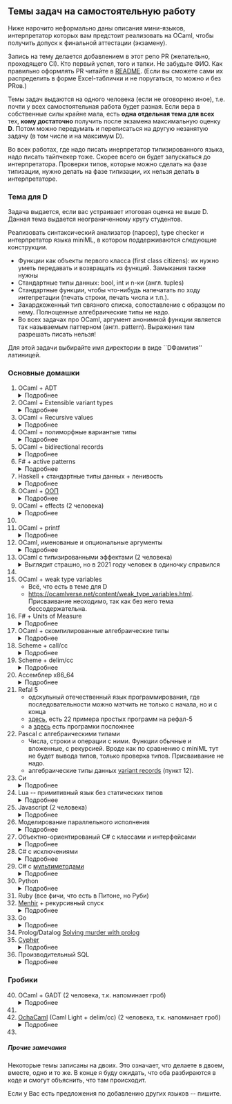 ## Темы задач на самостоятельную работу

Ниже нарочито неформально даны описания мини-языков, интерпретатор которых вам предстоит реализовать на OCaml, чтобы получить допуск к финальной аттестации (экзамену).

Запись на тему делается добавлением в этот репо PR (желательно, проходящего CI). Кто первый успел, того и тапки. Не забудьте ФИО. Как правильно оформлять PR читайте в [README](/README.md).
(Если вы сможете сами их распределить в форме Excel-таблички и не поругаться, то можно и без PRов.)

Темы задач выдаются на одного человека (если не оговорено иное), т.е. почти у всех самостоятельная работа будет разная. Если вера в собственные силы крайне мала, есть **одна отдельная тема для всех** тех, **кому достаточно** получить после экзамена максимальную оценку **D**. Потом можно передумать и переписаться на другую незанятую задачу (в том числе и на максимум D).

Во всех работах, где надо писать инерпретатор типизированного языка, надо писать тайпчекер тоже. Скорее всего он будет запускаться до интерпретатора. Проверки типов, которые можно сделать на фазе типизации, нужно делать на фазе типизации, их нельзя делать в интерпретаторе.


### Тема для D

Задача выдается, если вас устраивает итоговая оценка не выше D. Данная тема выдается неограниченному кругу студентов.

Реализовать синтаксический анализатор (парсер), type checker и интерпретатор языка miniML, в котором поддерживаются следующие конструкции.

* Функции как объекты первого класса (first class citizens): их нужно уметь передавать и возвращать из функций. Замыкания также нужны
* Стандартные типы данных: bool, int и n-ки (англ. tuples)
* Стандартные функции, чтобы что-нибудь напечатать по ходу интепретации (печать строки, печать числа и т.п.).
* Захардкоженный тип связного списка, сопоставление с образцом по нему. Полноценные алгебраические типы не надо.
* Во всех задачах про OCaml, аргумент анонимной функции является так называемым паттерном (англ. pattern). Выражения там разрешать писать нельзя!

Для этой задачи выбирайте имя директории в виде ``DФамилия'' латиницей.

### Основные домашки

1. OCaml + ADT <details><summary>Подробнее</summary>
   * Всё, что есть в теме для D
   * алгебраические типы как основной способ проектирования типов; учтите, что
     * в OCaml и Haskell типы int и float -- примитивные (встроенные)
     * тип списков алгебраический и там, и там; в AST не должно быть, что списки отдельно, а алгебраические значения отдельно
     * в OCaml тип bool примитивный, а в Haskell -- алгебраический
   * разумеется, объявления типов, паттерн-мэтчинг и типизация
   * присваивание не надо
   * исключения не надо
   </details>
1. OCaml + Extensible variant types <details><summary>Подробнее</summary>
   * Всё, что есть в теме для D
   * [Recursive definitions of values](https://v2.ocaml.org/manual/letrecvalues.html). Плохой синтаксис должен выдавать ошибку типизации. В простенькие бесконечные списки должно быть можно загрянуть.
   </details>
1. OCaml + Recursive values <details><summary>Подробнее</summary>
   * Всё, что есть в теме для D
   * алгебраические типы заменены на extensible variants
   </details>
1. OCaml + полиморфные вариантые типы<details><summary>Подробнее</summary>
   * Всё, что есть в теме для D
   * [Глава про полиморфные варианты в мануале OCaml](https://v2.ocaml.org/manual/polyvariant.html)
   * Объявления типов можно не делать
   * Стандартные типы (пары, списки, option) можно делать, а можно не делать, выразив через полиморфные варианты
   </details>
1. OCaml + bidirectional records <details><summary>Подробнее</summary>
   * Всё, что есть в теме для D
   * поддержать синтаксис приписывания (англ. ascription) типов переменным
   * records (a.k.a. записи, структуры) c полями из базовых типов или других записей.
     * в случае перекрытия имен интерпретатор должен учесть приписанные типы. В примере ниже без аннотаций типов результат вывода будет другой
      ```ocaml
      type t = { aa: int; bb: bool }
      type s = { aa: float; cc: int }
      let f (x : t) = x.aa
      let g (x : s) = x.aa
      ```
    </details>
1. F# + active patterns <details><summary>Подробнее</summary>
   * Всё, что есть в теме для D
   * возможность описывать [активные паттерны](https://docs.microsoft.com/en-us/dotnet/fsharp/language-reference/active-patterns), которые выглядят как алгебраические конструкторы
      ```
      let (|Even|Odd|) input = if input % 2 = 0 then Even else Odd
      ```
    * Возможность использования активных паттернов в сопоставлении с образцом
      ```
      let TestNumber = function
      | Even -> printf "%d is even\n" input
      | Odd -> printf "%d is odd\n" input
      ```
    </details>
1. Haskell + стандартные типы данных + ленивость<details><summary>Подробнее</summary>
   * Всё, что есть в теме для D
   * С ленивостью надо будет продемонстрировать работоспособность
      * Лямбда-исчисления с call-by-name
      * ленивых списков и операция над ними (в том числе, фибоначчи, решето Эратосфена и т.п.)
      * прочие ленивые задачи (например, за один проход заменить все числа в дереве на их минимум и вернуть новое дерево)
    </details>
1. OCaml + [ООП](https://v2.ocaml.org/manual/objectexamples.html) <details><summary>Подробнее</summary>
   * Всё, что есть в теме для D, кроме n-ок.
   * в OCaml есть интересные объекты и их типизация, нужно поддержать объекты+методы+поля.
   * (может быть классы и наследование тоже надо будет, но пока не уверен)
   * как тесты предлагаю реализовать некоторые структуры данных как камлёвые объекты и посмотреть, что будет
   </details>
1. OCaml + effects (2 человека)<details><summary>Подробнее</summary>
   * Всё, что есть в теме для D
   * Cупер-модное в наши дни движение в мире ФП
   * По сути, это исключения, но в момент обработки которых у нас есть функция, которой можно был передать значение, которое должно было бы быть вместо бросания исключения, и продолжить исполнение с места бросания исключения.
   * Туториал в контексте OCaml https://github.com/ocamllabs/ocaml-effects-tutorial
   * два человека только потому, что хочу чтобы задачу кто-то взял. А так это **очень** сильно напоминает задачи про delim/cc
   </details>
1.
1. OCaml + printf <details><summary>Подробнее</summary>
   * Всё, что есть в теме для D
   * Поддержка типов char, string и операций с ними
   * Поддержка в компиляторе функции форматированой печати (по аналогии с камлёвым модулем Printf/Format). Разумеется, всё должно быть type safe.
   </details>
1. OCaml, именованые и опциональные аргументы <details><summary>Подробнее</summary>
   * Всё, что есть в теме для D
   * Захардкоженный тип option
   * Именованные и опциональные аргументы. Функции должны типизироваться и исполняться как в настоящем OCaml.
   </details>
1. OCaml с типизированными эффектами (2 человека)<details><summary>Выглядит страшно, но в 2021 году человек в одиночку справился</summary>
   * Всё, что есть в теме для D
   * C эффектами: присваивание, печать на консоль и try/catch/raise для пары захардкоженных в язык исключений. Из-за присваивания -- два человека
   * С системой типов в описанном выше смысле.
   * https://www.janestreet.com/tech-talks/effective-programming
   * Идея заключается в том, что теперь мы будем перечислять в типе функции-стрелке эффекты, которые совершает функция
      * Обычная стрелка `->` делает что угодно
      * Длинная стрелка `-->` (или `-[]->`) -- это чистая функция: ни присваиваний, ни ввода-вывода. Ничего не делает такого.
      * Над стрелкой можно перечислять, что она делает:
          * `-[IO]->` делает ввод-вывод
          * `-[exc Not_found]->` кидает исключение `Not_found`
          * `-['a]->` совершает какой-то эффект, но он не указан (полиморфизм)
      * Пример:

      ```ocaml
        val id : 'a --> 'a
        val print_int: int -[IO]-> unit

        let map : ('a -['e]-> 'b) --> 'a list -['e]-> 'b list = fun f xs ->
          match xs with
          | [] -> []
          | x::xs -> (f x) :: (map f xs)

        let _ : 'a list --> 'b list = map id
        let _ : int list -[IO]-> int list =
          map (fun n -> print_int n; n+1)
      ```

        Фунция `id` чистая, поэтому над стрелочкой ничего не написано.

        Функция `print_int` совершает ввод-вывод, что указано в типе.

        `List.map` полиморфна (как обычно) по типу элементу списка, но также полиморфная по типу эффекта переданной функции, что указано в стрелке, которая выдает результат. Первая стреклка в типе `map` чистая, так как при передаче аргументов ничего не вычисляется и эффектов не совершается. В `map id` не совешается эффектов, поэтому типовая переменная `'e` сунифицировалась с отсутсвием эффектов. Во втором примере из-за того, что переданная функция совершает ввод-вывод, система типов догадывается, что и вычисление `map` совершает ввод-вывод.

        Вы уже видели приписывание эффектов к функциям, а именно, приписывание бросаемых исключений в языке Java. Но так как там не было полиморфизма по этим "эффектам", то люди ненавидели эту штуку и поэтому, на сколько я знаю, в идеалогических наследниках Java этого нет.
   </details>
1.
1. OCaml + weak type variables
   * Всё, что есть в теме для D
   * https://ocamlverse.net/content/weak_type_variables.html. Присваивание неоходимо, так как без него тема бессодержательна.
1. F# + Units of Measure <details><summary>Подробнее</summary>
   * Всё, что есть в теме для D
   * Вещественные числа (обосновано следующим пунктом)
   * Возможность объявлять и использовать [Units of Measure](https://docs.microsoft.com/en-us/dotnet/fsharp/language-reference/units-of-measure)
   </details>
1. OCaml + скомпилированные алгебраические типы <details><summary>Подробнее</summary>
   * (задача может показать объёмной, поэтому разрешаю сдавать в одной кодовой базе в месте с задаче про OCaml + ADT)
   * Прочитать как окамлёвые алгебаические [типы представляются в памяти](https://dev.realworldocaml.org/runtime-memory-layout.html), разобраться как устроены "блоки" и unboxed immediate values
   * Написать парсер (параметризовать уже существующий из другой задачи) который понимает функции для конструирования/заглядывания в блоки
   * Интерпретатор
   * Алгоритм преобразования программ с алгебраиками и сопоставлением с образцом в низкоуровневое представление.
   * Преобразования программ из задачи про ADT, в низкоуровневое представление этой задачи. (По сути надо избавляться от алгебраических значений и сопоставления с образцом. Можно посмотреть алгоритм с матрицами [отсюда](https://www.researchgate.net/publication/2840783_Optimizing_Pattern_Matching) )
   </details>
1. Scheme + call/cc  <details><summary>Подробнее</summary>
   * относительно легко гуглящаяся особенность Scheme
   * call/cc
   * целые числа, рекурсия, списки, печать на консоль
   * функции обычные и анонимные, замыкания и рекурсия
   * присваивание не надо
   * quote/unquote
   * парсер очень простой
   * никаких статических типов, разумеется, нет
   * учитывая следующую задачу, получается в некотором смысле на двоих
   </details>
1. Scheme + delim/cc <details><summary>Подробнее</summary>
   * почти как предыдущая задача, только понятней
   * Кратко про delim/cc
      + есть две новые конструкции в языке: `reset (fun () -> M)` и `shift (fun k -> M)`
      + Пример: `reset (fun () -> 2 + 2 * shift (fun k -> k 20))`
         + Наличие одинокого `reset` не влияет на вычисление
         + Когда исполнение доходит до `shift`, то вместо аргумета подставляется функция, которая "зажата" между этим `shift` и ближайшим `reset`, В даннои случае это `fun y -> 2 + 2 * y`
         + таким образом, выражение выше вычисляется в 42
   </details>
1. Ассемблер x86_64  <details><summary>Подробнее</summary>
    * Очень простой язык и для парсинга, не такой простой для реализации интерпретатора.
    * Язык должен быть настоящим ассемблером, т. е. входные программы должны компилироваться соответствующим компилятором (nasm) и выдавать ответ как в интерпретаторе. Сделайте cram тесты, демонстрирующие это.
    * Примеры в первую очередь берите из первой части книжки И. Жиркова "Low-level programming". Там должен быть helloworld, который требует syscall и память.
    * Чтобы задача не была чересчур простой, хочу также в ассемблере SIMD операции и тесты к ним (перемножение вектора/матрицы на вектор/матрицу)
    * Опыты прошлых лет показывает, что написание AST в лоб оставляет большое пространство для плохих программ, представимых в AST. Например, 64битные команды никак не должны принимать 32битные операнды-регистры как аргументы. Потребуется обмазаться фантомными-типами и/или GADT, чтобы не нужно было писать гавнокод. Буду следить!
    </details>
1. Refal 5
   * одскульный отечественный язык программирования, где последовательности можно мэтчить не только с начала, но и с конца
   * [здесь](http://refal.botik.ru/book/html/examples/examples.cgi?ex_index=0), есть 22 примера простых программ на рефал-5
   * а [здесь](http://refal.botik.ru/scp_demo/) есть програмки посложнее
1. Pascal c алгебраическими типами
   * Числа, строки и операции с ними. Функции обычные и вложенные, с рекурсией. Вроде как по сравнению с miniML тут не будет вывода типов, только проверка типов. Присваивание не надо.
   * алгебраические типы данных [variant records](https://www.bestprog.net/en/2016/10/10/records/#q12) (пункт 12).
1. Cи <details><summary>Подробнее</summary>
   * Целые числа разного размера (например, int32_t и int8_t)
   * char
   * Cтандартные конструкции: циклы, ветвления, прочие
   * Указатели и арифметика указателей, malloc / free
   * Продемонстрировать стандартные примеры программ на указатели
      * Короткий memcpy и что с ним может пойти не так
      * Реинтерпретировать кусок памяти с массивом int32_t как в 4 раза большее количество чисел int8_t
   * Функции и рекурсия: факториал, фибоначчи, и т.п.
   * Объявления пользовательских структур не надо.
   </details>
1. Lua -- примитивный язык без статических типов <details><summary>Подробнее</summary>
   * Вещественные числа, строки
   * Функции и функции высшего порядка
   * Стандартные конструкции: ветвления, цикл и т.п.
   * Присваивание и хитрые ассоциативные массивы с двойной индексацией, специфичные для Lua
   </details>
1. Javascript (2 человека) <details><summary>Подробнее</summary>
   * Объекты, числа, строки, массивы (т.е. присваивание надо)
   * Функции обычные и анонимные, замыкания, рекурсия
   * Типичное для Javascript прототипное наследование
   * Стрёмные штуки из [WAT talk](https://www.destroyallsoftware.com/talks/wat) и [отсюда](https://github.com/denysdovhan/wtfjs/blob/master/README.md#table-of-contents). Их будет много (постепенно добавлю)
    </details>
1. Моделирование параллельного исполнения <details><summary>Подробнее</summary>
   За описание благодарите старшего студента.
   * Ast
       Программа состоит из N параллельных участков. В них бывает арифметика, присваивание, thread-local registers (отдельный для каждого потока набор регистров, например EAX, EBX или r1, r2), shared variables (переменные в которые могут писать и из которых могут читать сразу несколько потоков), ветвления и барьеры чтения/записи.
   * Parser
        Код потока записывается в столбик, код разных потоков разделен с помощью значка |||. Потоки исполняются параллельно. Если нет идей как такое парсить, то попробуйте следующий способ. Научитесь парсить один конкретный поток по его индексу (нулевой, первый, …, N-1й), потом используя эту функцию распарсите все потоки по очереди и получите список распаршеных потоков.
        Пример кода на этом языке:
         ```
         x <-1   ||| y<-1
         smp_mb  ||| smp_mb
         r1 <-y  ||| r2<-x
         ```

        Здесь x,y это shared переменные. r1,r2 – локальные для потока регистры. smp_mb – барьер памяти. В этом примере 2 параллельных потока, в каждом потоке 3 инструкции.
   * **Интерпретатор**
      Не стоит пугаться, на самом деле вы будете исполнять по одной инструкции за раз чередуя потоки из которых эта инструкция берётся. Модель же памяти будет влиять на операции чтения и записи: эффекты этих операций могут проявляться не в те моменты времени, как вам подсказывает интуиция, из-за этого возникают интересные поведения.
      Отмечу, что интерпретатор должен осуществить всевозможные исполнения переданной ему на вход программы, с этим поможет монада List (или другая монада для недетерминизма).
   * Описание моделей памяти:
      * Sequential Consistency – простейшая модель, выбираете произвольный поток и исполняете в нем одну инструкцию. Повторяете пока есть неисполненные инструкции. Барьеры памяти в этой модели не оказывают эффекта на исполнение программы.
      * TSO – модель памяти процессоров x86. Здесь возможны интересные поведения. Если в примере выше изначально в переменных x и y хранятся значения ноль, а также из кода будут удалены инструкции барьеров памяти (smp_mb), то возможны поведения, в которых после исполнения будет x == 0 и y == 0. При наличии барьеров памяти после исполнения хотя бы одна переменная всегда будет иметь значение один. Вообще этот код называется store buffering test о нём и не только о нём можно прочесть в статье a better x86 memory model.
   * **Полезные материалы:**
      * [Открытая лекция «weak memory models»](https://youtu.be/P4AnGeVFbzo?list=PLlb7e2G7aSpRgsZVTYYbpqiFrIcIpf8kp) от Антона Подкопаева. В CSC тоже были лекции на эту тему: [раз](https://www.youtube.com/watch?v=VcesAbhnGKU&list=PLlb7e2G7aSpQCPeKTcVBHJns_JOxrc_fT&index=11) и    [два](https://www.youtube.com/watch?v=kg0ZVbBdsMM&list=PLlb7e2G7aSpQCPeKTcVBHJns_JOxrc_fT&index=12).
      * К двум лекциям от CSC необходимо добавить статью Memory Barriers: a Hardware View for Software Hackers ([http://www.puppetmastertrading.com/images/hwViewForSwHackers.pdf](http://www.puppetmastertrading.com/images/hwViewForSwHackers.pdf))
      * Статья расскажет о том, что такое store buffer(write buffer) и как работают барьеры памяти. [A better x86 memory model: x86-TSO (extended version)](https://www.cl.cam.ac.uk/~pes20/weakmemory/x86tso-paper.pdf). В ней можно найти тесты (litmus tests) для модели x86 и проверить свой интерпретатор
      * [СТАТЬЯ, КОТОРАЯ МЕНЯЕТ ВСЁ!](https://habr.com/ru/company/JetBrains-education/blog/523298/) После прочтения этой статьи в конце 3й недели работы над домашкой. Я за 2 часа удалил 2/3 своего кода и получил работающие модели. Поэтому я уверен, что она может сильно помочь, после того, как всё предыдущее будет изучено и что-то будет написано.
   </details>
1. Объектно-ориентированый C# c классами и интерфейсами <details><summary>Подробнее</summary>
   * Наследование классов и интерфейсов, без generics.
   * public/private/protected и override.
   * Стандартные конструкции языка + приведение типов объектов.
   * Целые числа, строки, стандартные функции работы с ними; массивы и лямбды не надо.
   * Функции для печатанья значений переменных в языке.
   * Тайпчекер на случай, чтобы отфильтровывать бредовые программы.
   * [new методы](https://docs.microsoft.com/en-us/dotnet/csharp/language-reference/keywords/new-modifier)
        * Я слышал, что при их использовании вместе с интерфейсами, там возникает какая-то нетривиальная семантика. Надо будет разобраться. [Вот](https://gist.github.com/Kakadu/331354abae0269e6495bbb0af416853c) пример.
   </details>
1.  C# с исключениями <details><summary>Подробнее</summary>
    * С#, один класс в котором Main, другие методы и поля. Рекурсия, стандартные конструкции, присваивание. Анонимные лямбды не надо.
    * Синтаксис задания исключений. Наследование рудиментарное, только для исключений на 2 уровня глубины
    * Try/Catch/finally, фильтры исключений
      * API для открытия и записи в файл, чтобы можно было проверить, что в finally файл действительно закрывается.
    </details>
1. С# с [мультиметодами](https://en.wikipedia.org/wiki/Multiple_dispatch#C#) <details><summary>Подробнее</summary>
    * По сслыке есть пример из Вики, который показывает их в действии.
    * Поддержать нужно в языке как минимум всё то, что нужно для этого примера
    * присваивание надо, функции как first class citizens -- нет.
    </details>
1. Python <details><summary>Подробнее</summary>
   * Cтандартные конструкции: циклы, ветвления, прочие
   * Стандартные типы: числа, строки, списки
   * Функции, анонимные функции, рекурсия и т.п.
   * Интерполяция строк
   * Классы и методы. [Динамическое дополнение методов](https://block.arch.ethz.ch/blog/2016/07/adding-methods-to-python-classes)
   * Учитывать отступы и отсутствие отступов тоже надо
      ```python
      >>> {
      ...     "this": True,
      ...     "that": False,
      ...     "them": [1, 2,
      ... 3, 4, 5,
      ... 6, 7, 8,
      ... 9, 10, 11, 23]
      ... }
      {'this': True, 'that': False, 'them': [1, 2, 3, 4, 5, 6, 7, 8, 9, 10, 11, 23]}
      ```
   </details>
1. Ruby (все фичи, что есть в Питоне, но Руби)
1. [Menhir](http://gallium.inria.fr/~fpottier/menhir/manual.pdf) + рекурсивный спуск <details><summary>Подробнее</summary>
   * Такой своеобразный DSL для написания парсеров. По умолчанию он парсит LR-способом (вам не обязательно знать, что это такое)
   * без action кода, ассоциативность и приоритеты нужны
   * устранение левой рекурсии
   </details>
1. Go <details><summary>Подробнее</summary>
    * Стандартные типы данных (int, bool, string, char)
    * Функции (обычные, рекурсивные, first-class, замыкания (в том  числе с поддержкой присваивания))
    * Циклы, условный оператор (if)
    * Массивы и присваивание можно не делать
    * Прочее
      * ключевые слова: break func if else continue for return var
      * предопределенные идентификаторы: bool int string true false nil len panic print println recover
    </details>
1. Prolog/Datalog [Solving murder with prolog](https://xmonader.github.io/prolog/2018/12/21/solving-murder-prolog.html)
1. [Cypher](https://neo4j.com/developer/cypher) <details><summary>Подробнее</summary>
    * мини-язык для доступа к графовым базам данных
    * простой парсер, простой интепретатор, который исполняет запросы на конкретных графах
    * Пример возьмите [отсюда](https://neo4j.com/docs/cypher-manual/current/clauses/match/) и [отсюда](https://neo4j.com/docs/cypher-manual/5/clauses/where/), их там много
    * Использовать свой тип данных для представления графов  **запрещено**. Возьмите какую-нибудь библиотеку.
    </details>
1. Производительный SQL <details><summary>Подробнее</summary>
    * Минимальный язык запросов к базам данных: SELECT, JOIN WHERE и может что-то ещё
    * Интерпретатор запросов на этом языке
    * Эти запросы должны исполняться на больших данных, автогенеренных с помощью https://github.com/NetApp/SQL_Storage_Benchmark. Постарайтесь не складывать большие файлы в Git, а придумать, чтобы они докачивались при билде.
    * Большие входы должны заставить интерпретатор исполняться запросы эффективно, а не как попало.
    </details>

### Гробики

40. OCaml + GADT (2 человека, т.к. напоминает гроб)<details><summary>Подробнее</summary>
    * Всё, что есть в задаче OCaml+ADT
    * OCaml где алгебраические типы заменены на обобщенные (generalized) алгебраические типы
    * Интерпретатор точно будет такой же, как в задаче про обычные алгебраические типы
    * Вывод/проверка типов (сильно) сложнее, чем для обычных алгебраических, поэтому два человека
      * Нужно поддержать явные аннотации типов, потому что автоматический вывод типов не могёт
      * Типовые переменные могут убегать из области видимости и т.д.
    * [Умная сслыка, описывающая что примерно вас ждет](https://ocaml.org/releases/4.12/manual/gadts.html)
    </details>
40.
40. [OchaCaml](http://pllab.is.ocha.ac.jp/~asai/OchaCaml) (Caml Light + delim/cc) (2 человека, т.к. напоминает гроб) <details><summary>Подробнее</summary>
    * стандартные типы (числа, списки),
    * функции обычные и анонимные, замыкания и рекурсия
    * конструкции для отладочной печати
    * delim/сс
    * полиморфные типы для всего этого
      * типизация там необычная, надо по одной ссылке долистать до описания того, как это типизировать; по другой ссылке долистать до способов написания интерпретатора/компиляции
    * По сути эта задача и две предыдущие про */сс -- суть одно и то же
    </details>
1.

<!--
1. OCaml + IO monad <details><summary>Подробнее</summary>
   * mini-ML с функциями обычными и анонимными, замыканиями и рекурсией
   * Поддержка минимального интерфейса для ввода-вывода и присваивания
      * Монада 'a io в stdlib
      * `print_int : string -> unit io`
      * `read_int: unit -> string io`
      * `create_mutable: unit -> 'a ref io`
      * `assgn: 'a -> 'a ref -> unit io`
      * `(>>=): 'a io -> ('a -> 'b io) -> 'b io`
      * Если вместо `(>>=)` покажется проще поддержать `let*`, то ОК
        </details>
1. C++ и наследование <details><summary>Подробнее</summary>
   * Объявления функций, приваивание, рекурсия, стандартные типы, что-то для печати на консоль.
   * Объекты, поля, методы
   * Анонимные функции можно не делать
   * Наследование: public, private, protected, virtual
      * diamond problem1.
1. F# (Быков на F#)

1. Стрёмное подмножество c# <details><summary>Дмитрий Кузнецов</summary>
   * Async/await
   * Стрёмный LINQ синтаксис: `select ... from ... where ...`
   * лямбды с присваиваниями и замыканиями
   * Пользовательские классы можно не делать, один класс Program c кучей статических методов пойдет.
   * Стандартные типы данных, массивы
      * продемонстрировать на массивах `ArrayTypeMismatchException` </details>
1. OCaml + модули (2 человека) <details><summary>Подробнее</summary>
    * MiniML c базовыми типами, (целые числа, строки) и стандартными алгебраическими (option, list)
    * Объявления типов-синонимов (type abbreviations, typedef)
          `type ('a, 'b) my_typ = 'a * ('b, 'b) list`
          * пользовательские алгебраические типы не надо
    * Объявления модулей и типов модулей
        * Многофайловость не надо
        * `let module X = ... in ` не надо
        * Функторы не надо (может потом про них отдельную задаче сделаю)
    * Передача модулей как first-class values в функции
      Пример:

     ```ocaml
     # module type SHOW = sig type t  val show : t -> string end;;
     module type SHOW = sig type t val show : t -> string end
     # module ShowInt: SHOW with type t = int  = struct type t = int let show = string_of_int end;;
     module ShowInt : sig type t = int val show : t -> string end
     # let show (type a) x (module S: SHOW with type t = a) = S.show x;;
     val show : 'a -> (module SHOW with type t = 'a) -> string = <fun>
     # show 42 (module ShowInt);;
     - : string = "42"
     ```
     </details>
1.

1. SML + equality types + value restriction <details><summary>Подробнее</summary>
   + Почти предыдущая задача, но проще
   + Немножко другой парсер, потому что SML немножко отличается
   + Еquality types:
      * в типах функций появляются типовые переменные с двумя апострофами, что означает, что туда можно подставлять только типы, на которых работает функция проверки на равенство (функции и вещественные числа нельзя сравнивать)
   + Value restiction
     * Заставляет выводить менее полиморфные типы, потому что присваивание может нарушать типовую безопасность
     * https://users.cs.fiu.edu/~smithg/cop4555/valrestr.html
    </details>
1. Haskell + custom operators
    * MiniML c поддержкой пользовательских операций, назначением им приоритетов и ассоциативности.

   ```haskell
   infixl 6 -
   infixr 5 :
   infix  4 ==
   ```

    * Халява. Кастомные операции в интерпретаторе, а в остальном только усложнение парсера.
    * Если сложно поддерживать синтаксис хаскеля, то можно сделать синтаксис камла с расширением операциями задания ассоциативности/приоритетов.
1. miniML с компиляцией в .NET (2 человека, только потому что выглядит страшно) <details><summary>Подробнее</summary>
   * Взять miniML, по нему сделать MSIL, натравить компилятор из MSIL в .NET, и оно запускается!
   * Интерпретатор писать не надо, у нас .NET вместо интерпретатора будет.
   * Страшно может быть только потому, что внутреннее представлением программ на .NET пугливому студенту покажется страшным
   * По факту, надо взять miniML; сделать lambda-lifting, чтобы внутри функций не создавались замыкания; вытащить внутри объявленные функции вверх; отобразить полученные фукнции в статические методы один к одному
   * Другой независимой задачей будет поддержка арифметических выражений, путём отображения в стековые команды .NET
   * Ну, а когда это уже будет готово, надо будет поддержать пары, тип option, и остальное по мелочи.
   </details>
1.


1. Котлин, ООП и flow-sensitive typing
   * Стандартные типы данных, функции/методы, присваивание
   * функции/методы обычные и анонимные, замыкания и рекурсия
   * ООП, наследование, вызов методов, изменение полей
   * Flow-sensitive typing: вывод того, может ли значение быть null или нет
      * Важный пример [отсюда](https://counterexamples.org/under-construction.html) должен работать
   * Давать на двоих не хочу, так как про всё это вам должны были рассказывать.

1. Ruby
    * Известный язык программирования, по типу Питона
    * Стандартные конструкции, присваивание,
    * Рекурсивные и анонимные функции, замыкания
    * Объекты
    * Статической типизации там нет, потому и не надо
    * `method_missing` -- отличительная штука Ruby, где можно сказать, что делать, если метода нет
      * с помощью обработки отсутсвующего метода предлагаю сделать примеры про реализацию тестирования кода в стиле [rspec](https://github.com/rspec/rspec-core)
    * Прикольные штуки из [WAT talk](https://www.destroyallsoftware.com/talks/wat)

1. Bash <details><summary>Подробнее</summary>
   * Надо будет сделать основную штуку, что отличает bash от всего остального -- вызов сторонних исполняемых файлов по ходу дела
      * Чтобы Ctrl-C их сторонних файлов возвращался обратно в bash
      * Чтобы вызов через пайпы правильно соединял различные stdin и stdout
   * Кавычки одинарные и двойные
      * Escape character сделайте для перносов строк и экранирования кавычек. Всякие `\t` не надо.
      * Нужны ли ANSI-C Quoting и Locale-Specific Translation?
   * Комментарии не надо
   * Команды
      * Простые команды
      * Пайплайны
        * поддержка [time [-p]] и [!] *не нужна*
      * Списки команд `&&` нужны
      * compound
        * until, while (один из)
        * for два варианта
        * if, case
          * select не нужен
        * `((...))`
        * `[[...]]`
          * Влечет за собой поддержку Conditional Expressions
            * Только С locale
        * без [Grouping Commands](https://www.gnu.org/software/bash/manual/bash.html#Command-Grouping)
        * без `coproc`
   * Функции (два варианта синтаксиса)
      * С рекурсией.
   * Параметры
     * Переменные, разумеется. На `+=` можно забить
     * Нужна ли поддержка positional parameters? Нужно будет думать, откуда их брать
         * Нет. Если что, то их можно взять из `Sys.argv`
     * Нужна ли поддержка special parameters?
         * Нет
   * Expansions
     * Brace expansion
     * Нужно ли поддерживать Tilde expansion? *не надо*
     * [Shell Parameter Expansion](https://www.gnu.org/software/bash/manual/html_node/Shell-Parameter-Expansion.html)
       * \${parameter}, \$parameter надо
       * \${parameter:offset} и \${parameter:offset:length} надо
       * \${#parameter} надо
       * \${parameter#word} и \${parameter##word} надо
       * \${parameter%word} и
         \${parameter%%word} надо
       * \${parameter/pattern/string}, \${parameter//pattern/string}, \${parameter/#pattern/string}, \${parameter/%pattern/string} и остальное не нужно
     * Двойные backtickи надо
     * Arithmetic Expansion, без него какой-нибудь факториал не написать
     * Process Substitution не надо
     * Word Splitting сделайте дефолтный. Вообще, всякие переменные можно брать из окружения, в котором запушен интерпретатор BashML
     * Filename Expansion не надо
     * [Quote Removal](https://www.gnu.org/software/bash/manual/html_node/Quote-Removal.html)
   * Pattern Matching
      * [Рекурсивный](https://stackoverflow.com/questions/28176590) `**` не нужен
      * Нужно ли поддерживать особые случаи в [...]? *я не знаю что это такое*
        * Можно ли при - использовать лишь стандартную "C локаль"? *Да, только стандартную*
        * Нужно ли поддерживать [:class:], [=c=], [.symbol.]? *я не знаю что это, скорее всего нет*
      * [Composite patterns](https://davitenio.wordpress.com/2008/09/14/bash-extended-pattern-matching/) не нужно
   * Перенаправления
      * <, >, >>
      * Custom descriptors *не нужно*
        * Если да, то нужно ли поддерживать дублирования и перемещения дескрипторов?
        * Если да, то нужно ли поддерживать замену кастомных дескрипторов переменными?
      *  разницу между > и >| не нужно
      * Нужно ли поддерживать >& или &>? По мануалу, последнее предпочтительнее, но первое принадлежит к более широкому классу "дублирований", о которых выше
        * `&>word` не надо, но `>word 2>&1` хочу, чтобы работало
      * Here Documents и Here Strings *нет*
      * Нужно ли поддерживать `<>`? *нет*
   * `#!` не надо
   * Массивы нужно, потому что других структур данных там вроде бы нет
      * Индексирование с конца не надо
      * Ассоциативные надо, инициализацию сделайте какую-нить одну из двух видов
        * name=(key1 value1 key2 value2 ... )
        * name=( [key1]=value1 [key2]=value2 ...)
   </details>
1. [Cypher](https://neo4j.com/developer/cypher)
   * мини-язык для доступа к графовым базам данных
   * простой парсер, простой интепретатор, который исполняет запросоы на конкретных графах
   * оптимизации запросов я пока не придумывал, но я думаю, что их придумать не сложно
1. BQN -- упоротый язык с парадигмой array programming (скорее всего на двоих)
   <details><summary>Подробнее</summary>
   * [https://github.com/mlochbaum/BQN/tree/master/tutorial](tutorial)
   * Отличный вариант, чтобы закрепить знания Юникода
   </details>
1.
1. miniKanren -- относительно простой язык реляционного (логического) программирования. Может быть в разных синтаксисах, проще всего найти описание в синтаксисе Scheme в книжке [Reasoned Schemer](http://incf19.com/yynotes/lispbooks/The-Reasoned-Schemer.pdf) (ещё есть стартовый [туториал](https://io.livecode.ch/learn/webyrd/webmk)). Состоит из довольно малого количества понятий.
   <details><summary>Подробнее</summary>
   Ниже кратко опишу в синтаксисе Scheme.
    * Логические переменные, им можно сопоставлять выражение с логическими переменными (или без) внутри и получать **подстановку**.
    * Goal (цель) -- то, что можно посчитать. По сути функция из стартовой подстановки в ленивую последовательность подстановок.
    * Примитив `(run number (vars) goal)` -- вычисляет goal, подставляя туда стартовую пустую подстановку; и  достает из результирующих подстановок (нужны первые `number` штук) посчитанные значения переменных верхнеуровневых `vars`
    * Унификация `(== expr expr)` -- позволяет получать знания о подстановках переменных.
    * Объявление новых логических переменных `fresh (vars) goal` для их использования. Например:

      ```
      > (run 1 (q) (fresh (x y z) (== x z) (== 3 y)))
      (_.0)
      ```
      Выдан один ответ, переменная `q` с номером 0 является свободной, потому что с ней никто не унифицировался

      ```
      > (run 1 (y)  (fresh (x z)   (== x z)    (== 3 y)))
      (3)
      ```
      Мы проунифицировали `y` и  3, что и видно в ответе.
    * Конъюнкция: если пишем `fresh (...) goal1 goal2 ...` то все цели неявно объединяются конъюнкцией. Конъюнкция `(conj l r)` является целью и вычисляется следующим образом:
        * Запускаемся на какой-то подстановке. Левая часть дает какой-то ответ (подстановку), и её и будем передавать в правый goal `r`. Там получатся какие-то ответы, их складываем в ответ. Затем делаем то же самое со вторым ответом из `l` и т.д. От перемены мест конъюнктов ответы не меняются, но может нарушиться завершаемость вычисления этих ответов!
    * delay (пауза) -- указание, что сейчас можно поиск в этой ветке приостановить и поискать в другой. Обычно вставляется внутрь конъюнкции и после fresh.
    * Дизъюнкция: `(conde (goal1 goal2 ...))` -- альтернатива, пытаемся искать ответ разными способами. Если вычисляем `goal` до конца -- будет поиск в глубину (плох тем, что если в одной ветке никогда не найдется ответ -- мы можем там зависнуть). Если делаем по одному шагу в каждом goal --- поиск в ширину (плох тем, что пространство поиска растёт очень быстро). В miniKanren принято делать interleaving search: вычисляем первый дизъюнкт до паузы, затему второй, 1й, 3й, 1й, 2й и т.д. Грубо говоря, первый работает в половине случаев, второй -- в четверти и т.д. Таким образом получается что-то среднее между в глубину и в ширину.
    * TODO: описать disequality constrains.
    </details>

1. C# c исключениями.
    * Стандартные конструкции языка.
    * Целые числа, строки, стандартные функции работы с ними.
    * Массивы и лямбды не надо.
    * try/catch/finally
    * Исключения
        + Пользователь может наследоваться от класса Exception и объявлять свои исключения без новых методов внутри. Получатся какие-то супер-сокращенные объекты с иерархией наследования высоты 2 и синтаксисом [на подобие record'ов](https://diary-of-programmer.blogspot.com/2020/11/finally-c-9-record-equivalent-of-scalas.html). Короче, полноценные объекты не надо.

              public class Person : Exception {
                public string FirstName {get; init;}
                public string LastName {get; init;}
              }
              var a = new Person { FirstName = "Michael", LastName = "Page" };
        + Исключения должны уметь выдавать backtrace c именами функий и позциями в файле, где они вызывались. С этим скорее всего придется запариться
        + Фильтры исключений, которые я просил в том году у Мирошникова -- не надо.
    * Какой-нибудь тайпчекер на случай, чтобы отфильтровывать бредовые программы
    * Какое-нибудь API для чтения/записи файлов, чтобы можно было содержательно протестировать finally
3. Promela

1. [Menhir](http://gallium.inria.fr/~fpottier/menhir/manual.pdf) как LALR интерпретатор<details open><summary>Подробнее</summary>
    * Menhir как LALR интерпретатор принимает последовательность лексем, и грамматикой разбирает их успешно или нет.
    * Надо сделать интерпретатор LALR-парсера по аналогии с менхировским (глава 8 в мануале)
    * **TODO** спросить у Семёна сгодится ли тут простой табличный анализатор
    </details>
1. Make <details><summary>Подробнее</summary>
   * Поддержать объявление и вызов функций make (скорее всего [вот этот пример](https://github.com/Kakadu/ocanren-perf/blob/master/Makefile) достаточно полный)
   * Так как язык Makefileов выглядит достаточно просто, то надо еще реализовать клон make, который можно использовать как билд-систему. Протестировать сборку C и OCaml проектов клоном make
   </details>
1. Solidity (Шишкин)
   - Стандартные типы и операции над ними (uint, bool, string, mapping, array)
   - Функции (рекурсия)
   - Модификаторы доступа (public, private)
   - Переменные и константы
   - require (возвращает ошибку и откатывает все изменения)
   - if, for
   - Интерактор позволяющий:
      1. Вызывать public функции
      1. Обращаться к public членам
      1.  Изменять public члены

   <details><summary>Пример контракта</summary>

   ```Solidity
   contract Example {

      uint public value = 0;
      function storeValue(uint x) public {
         value = x;
         require(value < 100, "Huge value");
      }

      mapping(uint => uint) private cache;
      function privateFib(uint arg) private returns (uint) {
         if (arg == 0 || arg == 1) {
            return 1;
         }
         uint current = cache[arg];
         if (current == 0){
            uint result = privateFib(arg - 1) + privateFib(arg - 2);
            cache[arg] = result;
            return result;
         }
         else {
            return current;
         }
      }

      function fib(uint arg) public returns (uint) {
         return privateFib(arg);
      }

      uint public constant arrSize = 10;
      string[arrSize] private arr;

      function storeInArr(uint start, uint stop, string calldata newValue) public {
         for (uint i = start; i < stop; i++) {
            require(i < arrSize, "Incorrect stop");
            arr[i] = newValue;
         }
      }

      function readFromArr(uint index) public returns (string memory) {
         require(index < arrSize);
         return arr[index];
      }

   }
   ```
   </details>

   <details><summary>Пример взаимодействия</summary>

   ```
   ~> myAwesomeSolidityInterpreter Example.sol
   Example.sol successfully uploaded!
   Available functions:
      storeValue(uint)
      loadValue() returns (uint)
      fib(uint) returns (uint)
      storeInArr(uint, uint, string)
      readFromArr(uint) returns (string)
   Available members:
      value
      arrSize

   > storeValue(10)
   ()
   > value
   10
   > storeValue(101)
   Reverted with: Huge value
   > value
   10
   > fib(2)
   2
   > privateFib(2)
   Reverted with: access denied
   > unknownFunction()
   Reverted with: unknown function
   > unknownMember = 3
   Reverted with: unknown member
   > storeInArr(0, 3, "Haskell > OCaml")
   ()
   > readFromArr(0)
   Haskell > OCaml
   > storeInArr(0, 12, "Haskell < OCaml")
   Reverted with: Incorrect stop
   > readFromArr(0)
   Haskell > OCaml
   > <Ctrl+D>
   Bye-bye!
   ~>
   ```
   </details>

##### Гробы, которые никто не возьмет

1. Java и generics (2 человека) <details><summary>Подробнее</summary>
   * целые числа (`float` не нужно)
   * рекурсия
   * стандартные конструкции языка
     * `if`, `else`, `while` (взаимозаменяем с `do { ... } while`), `for`
     * `break` и `continue` оставить на потом
     * `switch` можно не реализовывать
     * исключения и тернарный оператор не нужны
   * присваивание
   * анонимные функции
   * классы (без `enum`), интерфейсы, наследование
   * поддержка многопоточности, нативного кода и сериализации не нужна
   * многофайловость не требуется
   * передача аргументов командной строки в `main` не нужна
   * в каком-то виде понадобится поддержка функций стандартной библиотеки
   * из методов класса `Object` достаточно поддерживать `hashCode`, `equals` и `toString`
   * реализовать более точное указание generic параметров (например, `? super x` и т.п.)
      * если заработает проверка типов (нужно отдельно реализовать тайпчекер) и интерпретатор на вот такой программе, то будет круто
    ```java
    interface Z {}
    interface N<x> {}
    interface L<x> {}
    interface Qlr<x> {}
    interface Qrl<x> {}
    interface E<x> extends
       Qlr<N< ? super Qr< ? super E< ? super E<?super x>>>>>,
       Qrl<N< ?super Ql< ?super E< ?super E<?super x>>>>> {}
    interface Ql<x> extends
       L<N<?super Ql<?super L<?super N<?super x>>>>>,
       E<Qlr<?super N<?super x>>> {}
    interface Qr<x> extends
       L<N<?super Qr<?super L<?super N<?super x>>>>>,
       E<Qrl<?super N<?super x>>> {}
    class Main {
       L<?super N<?super
       L<?super N<?super
       L<?super N<?super
       E<?super E<?super Z>>>>>>>>
        doit( Qr<? super E<? super E<? super Z>>> v ) {
         return v;
       }
    }
    ```
    </details>
1.
1. OCaml + implicits
   * В OCaml нет ad hoc полиморфизма (то, что вы знаете под термином overloading), поэтому многим хочется иметь в грядущей версии OCaml следующую штуку
      * в области видимости объявляется некоторое количество OCamlовских модулей
      * у функций могут появляться неявные аргументы (implicit), которые программист не передает явно руками
      * момент вызова функции компилятор ищет в области видимости подходящие по типу модули и подставляет и вместо неявных аргументов, если не найти -- ошибка, если больше 1го подходящего варианта -- тоже
1. Scala 3 + givens
   * как предыдущее, только вместо OCaml -- синтаксис Scala 3, вместо камлёвых модулей -- скальные объекты
1. мини-Coq с индуктивными типами (2 человека)
   * похож на OCaml + ADT, но с некоторыми ограничениями
   * вводятся ограничения на объявления алгебраических  типов
      * чтобы избегать [парадокса Карри](https://counterexamples.org/currys-paradox.html)
      * иметь индуктивные типы, размер которых очевиден
   * объявляемые функции принимаются только если они завершаются
      * проверка делается на основе рассуждения "убывает по такому-то аргументу"
1.

##### Определюсь/допишу потом если тем будет не хватать/или кому-то очень захочется/и не будет лениво их доформулировать, а может на 2023 год оставлю


1. Fortran?
1. Visual Basic.NET (клон C# с другим синтаксисом)
    * [На вики есть](https://en.wikipedia.org/wiki/Comparison_of_C_Sharp_and_Visual_Basic_.NET#Features_of_Visual_Basic_.NET_not_found_in_C#) список отличий. Если сесть и посмотреть, то наверняка можно придумать задачу.
1. C# c паттерн-мэтчингом
1. Какие-нибудь смарт-контракты
1. MSIL
1. OCaml с первоклассными модулями
1.
1. BibTex (описание, примеры и способы улучшения рассказал [Guy Steel](https://www.youtube.com/watch?v=OhZQabtOMdI))
1. Aspectual Caml?
1. Aspect C# ?
1. C# c [Goto](https://docs.microsoft.com/en-us/dotnet/csharp/language-reference/keywords/goto) и ещё чем-нибудь
1. Scala где есть и аргументы call-by-value, и аргументы call-by-name. И ещё что-нибудь
1. Refinement types by [Ranjit Jhala](https://github.com/ranjitjhala/sprite-lang)
1. Sed (а тестировать будем примером реализации [brainfuck на sed](https://github.com/stedolan/bf.sed))
1. [Gcaml](http://www.yl.is.s.u-tokyo.ac.jp/~furuse/gcaml/index.html)
1. Smalltalk
2. Ideal Parallel Algol
3. AWK
4. J
5. TSQL
6. Forth (может оказаться слишком простым)
9. Amulet? [https://github.com/amuletml/amulet](https://github.com/amuletml/amulet)
10. Prolog/Datalog [Solving murder with prolog](https://xmonader.github.io/prolog/2018/12/21/solving-murder-prolog.html)
11. TCL
12. Полиморфные варианты set-theoretic (с общим парсером и интерпретатором)
13. Язык с присваиванием через монаду IO
14. ML + subtyping по Долану
15. GADT одним способом типизации
16. И другим способом типизации
17. Функции с исключениями + yeild
18. Scheme + typed racket
19. ФП c letbox от Трунова [https://github.com/mtt-lang/mtt-lang/tree/master/examples](https://github.com/mtt-lang/mtt-lang/tree/master/examples)
20. [Новый](https://pharo.org) Smalltalk с идеей сделать там resumable exceptions, которые как эффекты (**ГРОБ**)
21. Wolfram Mathematica (там синтаксис [очень стрёмный](https://22century.ru/popular-science-publications/wolfram-mathematica))
22. Erlang [на основе карамели](https://discuss.ocaml.org/t/ann-erlang-0-0-14-a-toolkit-to-manipulate-erlang-sources/)
23. Curry/Mercury?
24. [Jsonet](https://jsonnet.org/ref/language.html) -- template language
25. Copattern maching по моему докладу


В общем и целом вы делаете парсер, интерпретатор + преобразования AST, набираете баллы. Они влияют на максимум оценки за экзамен. Планируется, что те, кто сделают интерпретатор смогут претендовать на оценку C, а также смогут легко добрать баллов до A.

Задачи не вполне равнозначные по сложности. В ближайшем будущем я планирую их побалансировать и давать за некоторые больше баллов. Точная разбалловка будет позже

-->

##### Прочие замечания

Некоторые темы записаны на двоих. Это означает, что делаете в двоем, вместе, одно и то же. В конце я буду ожидать, что оба разбираются в коде и смогут объяснить, что там происходит.

Если у Вас есть предложения по добавлению других языков -- пишите.
